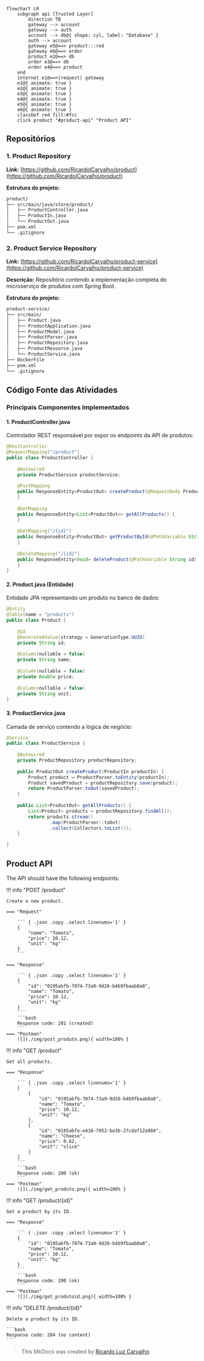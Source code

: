 

``` mermaid
flowchart LR
    subgraph api [Trusted Layer]
        direction TB
        gateway --> account
        gateway --> auth
        account --> db@{ shape: cyl, label: "Database" }
        auth --> account
        gateway e5@==> product:::red
        gateway e6@==> order
        product e2@==> db
        order e3@==> db
        order e4@==> product
    end
    internet e1@==>|request| gateway
    e1@{ animate: true }
    e2@{ animate: true }
    e3@{ animate: true }
    e4@{ animate: true }
    e5@{ animate: true }
    e6@{ animate: true }
    classDef red fill:#fcc
    click product "#product-api" "Product API"
```

## Repositórios

### 1. Product Repository
**Link:** [https://github.com/RicardolCarvalho/product](https://github.com/RicardolCarvalho/product)

**Estrutura do projeto:**
```bash
product/
├── src/main/java/store/product/
│   ├── ProductController.java
│   ├── ProductIn.java
│   └── ProductOut.java
├── pom.xml
└── .gitignore
```

### 2. Product Service Repository
**Link:** [https://github.com/RicardolCarvalho/product-service](https://github.com/RicardolCarvalho/product-service)

**Descrição:** Repositório contendo a implementação completa do microserviço de produtos com Spring Boot.

**Estrutura do projeto:**
```bash
product-service/
├── src/main/
│   ├── Product.java
│   ├── ProductApplication.java
│   ├── ProductModel.java
│   ├── ProductParser.java
│   ├── ProductRepository.java
│   ├── ProductResource.java
│   └── ProductService.java
├── DockerFile
├── pom.xml
└── .gitignore
```

## Código Fonte das Atividades

### Principais Componentes Implementados

#### 1. ProductController.java
Controlador REST responsável por expor os endpoints da API de produtos:

```java
@RestController
@RequestMapping("/product")
public class ProductController {
    
    @Autowired
    private ProductService productService;
    
    @PostMapping
    public ResponseEntity<ProductOut> createProduct(@RequestBody ProductIn productIn) {
    }
    
    @GetMapping
    public ResponseEntity<List<ProductOut>> getAllProducts() {
    }
    
    @GetMapping("/{id}")
    public ResponseEntity<ProductOut> getProductById(@PathVariable String id) {
    }
    
    @DeleteMapping("/{id}")
    public ResponseEntity<Void> deleteProduct(@PathVariable String id) {
    }
}
```

#### 2. Product.java (Entidade)
Entidade JPA representando um produto no banco de dados:

```java
@Entity
@Table(name = "products")
public class Product {
    
    @Id
    @GeneratedValue(strategy = GenerationType.UUID)
    private String id;
    
    @Column(nullable = false)
    private String name;
    
    @Column(nullable = false)
    private Double price;
    
    @Column(nullable = false)
    private String unit;
}
```

#### 3. ProductService.java
Camada de serviço contendo a lógica de negócio:

```java
@Service
public class ProductService {
    
    @Autowired
    private ProductRepository productRepository;
    
    public ProductOut createProduct(ProductIn productIn) {
        Product product = ProductParser.toEntity(productIn);
        Product savedProduct = productRepository.save(product);
        return ProductParser.toOut(savedProduct);
    }
    
    public List<ProductOut> getAllProducts() {
        List<Product> products = productRepository.findAll();
        return products.stream()
                .map(ProductParser::toOut)
                .collect(Collectors.toList());
    }

}
```

## Product API

The API should have the following endpoints:

!!! info "POST /product"

    Create a new product.

    === "Request"

        ``` { .json .copy .select linenums='1' }
        {
            "name": "Tomato",
            "price": 10.12,
            "unit": "kg"
        }
        ```

    === "Response"

        ``` { .json .copy .select linenums='1' }
        {
            "id": "0195abfb-7074-73a9-9d26-b4b9fbaab0a8",
            "name": "Tomato",
            "price": 10.12,
            "unit": "kg"
        }
        ```
        ```bash
        Response code: 201 (created)
        ```
    === "Postman"
        ![](./img/post_produto.png){ width=100% }

!!! info "GET /product"

    Get all products.

    === "Response"

        ``` { .json .copy .select linenums='1' }
        [
            {
                "id": "0195abfb-7074-73a9-9d26-b4b9fbaab0a8",
                "name": "Tomato",
                "price": 10.12,
                "unit": "kg"
            },
            {
                "id": "0195abfe-e416-7052-be3b-27cdaf12a984",
                "name": "Cheese",
                "price": 0.62,
                "unit": "slice"
            }
        ]
        ```
        ```bash
        Response code: 200 (ok)
        ```
    === "Postman"
        ![](./img/get_produto.png){ width=100% }

!!! info "GET /product/{id}"

    Get a product by its ID.

    === "Response"

        ``` { .json .copy .select linenums='1' }
        {
            "id": "0195abfb-7074-73a9-9d26-b4b9fbaab0a8",
            "name": "Tomato",
            "price": 10.12,
            "unit": "kg"
        }
        ```
        ```bash
        Response code: 200 (ok)
        ```
    === "Postman"
        ![](./img/get_produtoid.png){ width=100% }

!!! info "DELETE /product/{id}"

    Delete a product by its ID.

    ```bash
    Response code: 204 (no content)
    ```

> This MkDocs was created by [Ricardo Luz Carvalho](https://github.com/RicardolCarvalho)